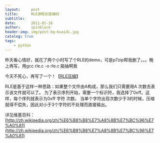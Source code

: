 ```yaml
---
layout:     post
title:      RLE游程长度编码
subtitle:   
date:       2011-01-16
author:     spin6lock
header-img: img/post-bg-kuaidi.jpg
catalog: true
tags:
    - python
---
```

昨天看心情好，就花了两个小时写了个RLE的demo，可是p7zip帮我删了。。。晚上再写，用gcc rle.c -o rle.c 脑抽啊我

今天不死心，再写了一个！【[RLE压缩](http://files.cnblogs.com/Lifehacker/rleFile.7z)】

RLE是基于这样一种思路：如果整个文件由A构成，那么我们只需要用A 次数去表示该文件就可以了。 为了表示序列开始，需要一个标识符，我选择了0xff。这样，每个序列就表示为0xff 字符 次数。 当单个字符出现次数少于3的时候，压缩就得不偿失，因此对小于3个字符的不处理而直接输出。

详见维基百科：[http://zh.wikipedia.org/zh/%E6%B8%B8%E7%A8%8B%E7%BC%96%E7%A0%81](http://zh.wikipedia.org/zh/%E6%B8%B8%E7%A8%8B%E7%BC%96%E7%A0%81)
